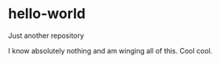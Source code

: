 # hello-world
Just another repository

I know absolutely nothing and am winging all of this. Cool cool.

